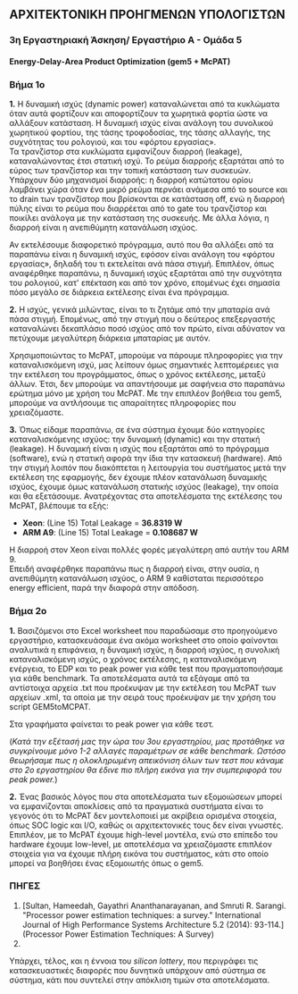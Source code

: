 ## ΑΡΧΙΤΕΚΤΟΝΙΚΗ ΠΡΟΗΓΜΕΝΩΝ ΥΠΟΛΟΓΙΣΤΩΝ

### 3η Εργαστηριακή Άσκηση/ Εργαστήριο Α - Ομάδα 5

#### Energy‐Delay‐Area Product Optimization (gem5 + McPAT)

### Βήμα 1ο

**1.** Η δυναμική ισχύς (dynamic power) καταναλώνεται από τα κυκλώματα όταν αυτά φορτίζουν και αποφορτίζουν τα χωρητικά φορτία ώστε να αλλάξουν κατάσταση. Η δυναμική ισχύς είναι ανάλογη του συνολικού χωρητικού φορτίου, της τάσης τροφοδοσίας, της τάσης αλλαγής, της συχνότητας του ρολογιού, και του «φόρτου εργασίας».  
Τα τρανζίστορ στα κυκλώματα εμφανίζουν διαρροή (leakage), καταναλώνοντας έτσι στατική ισχύ. Το ρεύμα διαρροής εξαρτάται από το εύρος των τρανζίστορ και την τοπική κατάσταση των συσκευών. Υπάρχουν δύο μηχανισμοί διαρροής: η διαρροή κατώτατου ορίου λαμβάνει χώρα όταν ένα μικρό ρεύμα περνάει ανάμεσα από το source και το drain των τρανζίστορ που βρίσκονται σε κατάσταση off, ενώ η διαρροή πύλης είναι το ρεύμα που διαρρέεται από το gate του τρανζίστορ και ποικίλει ανάλογα με την κατάσταση της συσκευής. Με άλλα λόγια, η διαρροή είναι η ανεπιθύμητη κατανάλωση ισχύος.

Αν εκτελέσουμε διαφορετικό πρόγραμμα, αυτό που θα αλλάξει από τα παραπάνω είναι η δυναμική ισχύς, εφόσον είναι ανάλογη του «φόρτου εργασίας», δηλαδή του τι εκτελείται ανά πάσα στιγμή. Επιπλέον, όπως αναφέρθηκε παραπάνω, η δυναμική ισχύς εξαρτάται από την συχνότητα του ρολογιού, κατ' επέκταση και από τον χρόνο, επομένως έχει σημασία πόσο μεγάλο σε διάρκεια εκτέλεσης είναι ένα πρόγραμμα.

**2.** Η ισχύς, γενικά μιλώντας, είναι το τι ζητάμε από την μπαταρία ανά πάσα στιγμή. Επομένως, από την στιγμή που ο δεύτερος επεξεργαστής καταναλώνει δεκαπλάσιο ποσό ισχύος από τον πρώτο, είναι αδύνατον να πετύχουμε μεγαλύτερη διάρκεια μπαταρίας με αυτόν.

Χρησιμοποιώντας το McPAT, μπορούμε να πάρουμε πληροφορίες για την καταναλισκόμενη ισχύ, μας λείπουν όμως σημαντικές λεπτομέρειες για την εκτέλεση του προγράμματος, όπως ο χρόνος εκτέλεσης, μεταξύ άλλων. Έτσι, δεν μπορούμε να απαντήσουμε με σαφήνεια στο παραπάνω ερώτημα μόνο με χρήση του McPAT. Mε την επιπλέον βοήθεια του gem5, μπορούμε να αντλήσουμε τις απαραίτητες πληροφορίες που χρειαζόμαστε.

**3.** Όπως είδαμε παραπάνω, σε ένα σύστημα έχουμε δύο κατηγορίες καταναλισκόμενης ισχύος: την δυναμική (dynamic) και την στατική (leakage). Η δυναμική είναι η ισχύς που εξαρτάται από το πρόγραμμα (software), ενώ η στατική αφορά την ίδια την κατασκευή (hardware). 
Από την στιγμή λοιπόν που διακόπτεται η λειτουργία του συστήματος μετά την εκτέλεση της εφαρμογής, δεν έχουμε πλέον κατανάλωση δυναμικής ισχύος, έχουμε όμως κατανάλωση στατικής ισχύος (leakage), την οποία και θα εξετάσουμε.
Ανατρέχοντας στα αποτελέσματα της εκτέλεσης του McPAT, βλέπουμε τα εξής:

* **Xeon**: (Line 15) Total Leakage = **36.8319 W**
* **ARM A9**: (Line 15) Total Leakage = **0.108687 W**

Η διαρροή στον Xeon είναι πολλές φορές μεγαλύτερη από αυτήν του ARM 9.  
Επειδή αναφέρθηκε παραπάνω πως η διαρροή είναι, στην ουσία, η ανεπιθύμητη κατανάλωση ισχύος, ο ARM 9 καθίσταται περισσότερο energy efficient, παρά την διαφορά στην απόδοση.

### Βήμα 2ο

**1.** Βασιζόμενοι στο Excel worksheet που παραδώσαμε στο προηγούμενο εργαστήριο, κατασκευάσαμε ένα ακόμα worksheet στο οποίο φαίνονται αναλυτικά η επιφάνεια, η δυναμική ισχύς, η διαρροή ισχύος, η συνολική καταναλισκόμενη ισχύς, ο χρόνος εκτέλεσης, η καταναλισκόμενη ενέργεια, το EDP και το peak power για κάθε test που πραγματοποιήσαμε για κάθε benchmark. Τα αποτελέσματα αυτά τα εξάγαμε από τα αντίστοιχα αρχεία .txt που προέκυψαν με την εκτέλεση του McPAT των αρχείων .xml, τα οποία με την σειρά τους προέκυψαν με την χρήση του script GEM5toMCPAT.

Στα γραφήματα φαίνεται το peak power για κάθε τεστ. 

(_Κατά την εξέτασή μας την ώρα του 3ου εργαστηρίου, μας προτάθηκε να συγκρίνουμε μόνο 1-2 αλλαγές παραμέτρων σε κάθε benchmark. Ωστόσο θεωρήσαμε πως η ολοκληρωμένη απεικόνιση όλων των τεστ που κάναμε στο 2ο εργαστηρίου θα έδινε πιο πλήρη εικόνα για την συμπεριφορά του peak power._)

**2.** Ένας βασικός λόγος που στα αποτελέσματα των εξομοιώσεων μπορεί να εμφανίζονται αποκλίσεις από τα πραγματικά συστήματα είναι το γεγονός ότι το McPAT δεν μοντελοποιεί με ακρίβεια ορισμένα στοιχεία, όπως SOC logic και I/O, καθώς οι αρχιτεκτονικές τους δεν είναι γνωστές. Επιπλέον, με το McPAT έχουμε high-level μοντέλα, ενώ στο επίπεδο του hardware έχουμε low-level, με αποτελέσμα να χρειαζόμαστε επιπλέον στοιχεία για να έχουμε πλήρη εικόνα του συστήματος, κάτι στο οποίο μπορεί να βοηθήσει ένας εξομοιωτής όπως ο gem5.

### ΠΗΓΕΣ

1. [Sultan, Hameedah, Gayathri Ananthanarayanan, and Smruti R. Sarangi. "Processor power estimation techniques: a survey." International Journal of High Performance Systems Architecture 5.2 (2014): 93-114.](Processor Power Estimation Techniques: A Survey)
2. 

Υπάρχει, τέλος, και η έννοια του _silicon lottery_, που περιγράφει τις κατασκευαστικές διαφορές που δυνητικά υπάρχουν από σύστημα σε σύστημα, κάτι που συντελεί στην απόκλιση τιμών στα αποτελέσματα.
